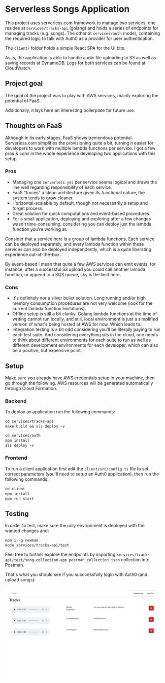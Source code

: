# Serverless Songs Application

This project uses serverless.com framework to manage two services, one resides at `services/tracks-api` (golang) and
holds a series of endpoints for managing tracks (e.g. songs). The other at `services/auth` (node), containing the required logic
to talk with Auth0 as a provider for user authentication.

The `client/` folder holds a simple React SPA for the UI bits.

As is, the application is able to handle audio file uploading to S3 as well as saving records at DynamoDB. Logs
for both services can be found at CloudWatch.

## Project goal

The goal of the project was to play with AWS services, mainly exploring the potential of FaaS.

Additionally, it lays here an interesting boilerplate for future use.

## Thoughts on FaaS

Although in its early stages, FaaS shows tremendous potential. Serverless.com simplifies the provisioning quite a bit, turning it
easier for developers to work with multiple lambda functions per service. I got a few pros & cons in the whole experience developing
two applications with this setup.

### Pros

- Managing one `serverless.yml` per service seems logical and draws the line well regarding responsibility of each service.
- FaaS "forces" a clean architecture given its functional nature, the system tends to grow cleaner.
- Horizontal-scalable by default, though not necessarily a setup and forget process.
- Great solution for quick computations and event-based procedures.
- For a small application, deploying and exploring after a few changes wasn't time-consuming, considering you can deploy just
the lambda function you're working at.

Consider that a service here is a group of lambda functions. Each service can be deployed separately, and every lambda function within
these services can also be deployed independently, which is a quite liberating experience out-of-the-box.

By event-based I mean that quite a few AWS services can emit events, for instance, after a successful S3 upload you could call another
lambda function, or append to a SQS queue, sky is the limit here.

### Cons

- It's definitely _not_ a silver bullet solution. Long running and/or high memory consumption 
procedures are not very welcome (look for the current lambda function limitations).
- Offline setup is still a bit clunky. Golang lambda functions at the time of writing cannot run locally, 
and still, local environment is just a simplified version of what's being hosted at AWS for now. Which leads to..
- Integration testing is a bit odd considering you'll be literally paying to run each test suite. And considering
everything sits in the cloud, one needs to think about different environments for each suite to run as well as different
development environments for each developer, which can also be a positive, but expensive point.

## Setup

Make sure you already have AWS credentials setup in your machine, then go through the following. AWS resources will be 
generated automatically through Cloud Formation.

### Backend

To deploy an application run the following commands:

```
cd services/tracks-api
make build && sls deploy -v
```

```
cd services/auth
npm install
sls deploy -v
```

### Frontend

To run a client application first edit the `client/src/config.ts` file to set correct parameters 
(you'll need to setup an Auth0 application), then run the following commands:

```
cd client
npm install
npm run start
```

## Testing

In order to test, make sure the only environment is deployed with the wanted changes and:

```
npm i -g newman
node services/tracks-api/test
```

Feel free to further explore the endpoints by importing `services/tracks-api/test/song-collection-app.postman_collection.json` collection into Postman.


That's what you should see if you succcessfully login with Auth0 (and upload songs):

![UI](https://github.com/oswaldoferreira/serverless-songs/blob/master/simple-ui.png)
